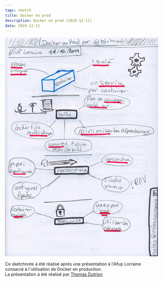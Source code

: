 ```yaml
---
tags: sketch
title: Docker en prod
description: Docker en prod (2019-12-11)
date: 2019-12-11
---
```


![](05_Docker-en-prod_2019-12-11.jpg) 

<p>
    Ce sketchnote à été réalisé après une présentation à l'Afup Lorraine 
    consacré à l'utilisation de Docker en production. <br>
    La présentation a été réalisé par <a href="https://twitter.com/tdutrion">Thomas Dutrion</a>
</p>